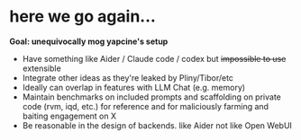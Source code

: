 # here we go again...

**Goal: unequivocally mog yapcine's setup**

- Have something like Aider / Claude code / codex but ~~impossible to use~~
extensible
- Integrate other ideas as they're leaked by Pliny/Tibor/etc
- Ideally can overlap in features with LLM Chat (e.g. memory)
- Maintain benchmarks on included prompts and scaffolding on private code (rvm,
iqd, etc.) for reference and for maliciously farming and baiting engagement on X
- Be reasonable in the design of backends. like Aider not like Open WebUI
